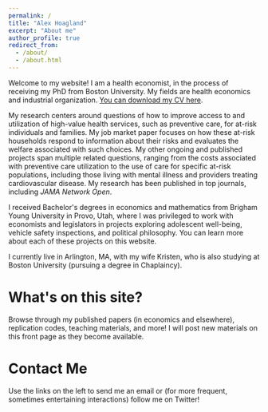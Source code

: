 ```yaml
---
permalink: /
title: "Alex Hoagland"
excerpt: "About me"
author_profile: true
redirect_from: 
  - /about/
  - /about.html
---
```


Welcome to my website! I am a health economist, in the process of receiving my PhD from Boston University. My fields are health economics and industrial organization. [You can download my CV here](http://alex-hoagland.github.io/files/HoaglandCV_current.pdf).

My research centers around questions of how to improve access to and utilization of high-value health services, such as preventive care, for at-risk individuals and families. My job market paper focuses on how these at-risk households respond to information about their risks and evaluates the welfare associated with such choices. My other ongoing and published projects span multiple related questions, ranging from the costs associated with preventive care utilization to the use of care for specific at-risk populations, including those living with mental illness and providers treating cardiovascular disease. My research has been published in top journals, including _JAMA Network Open_. 

I received Bachelor's degrees in economics and mathematics from Brigham Young University in Provo, Utah, where I was privileged to work with economists and legislators in projects exploring adolescent well-being, vehicle safety inspections, and political philosophy. You can learn more about each of these projects on this website.

I currently live in Arlington, MA, with my wife Kristen, who is also studying at Boston University (pursuing a degree in Chaplaincy). 

What's on this site?
======
Browse through my published papers (in economics and elsewhere), replication codes, teaching materials, and more! I will post new materials on this front page as they become available.

Contact Me
======
Use the links on the left to send me an email or (for more frequent, sometimes entertaining interactions) follow me on Twitter!

